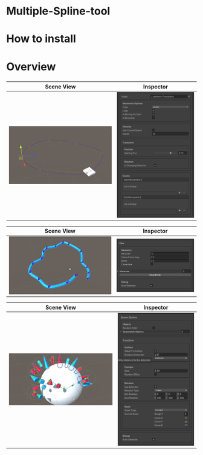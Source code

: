 # Multiple-Spline-tool
# How to install<h3>

# Overview<h3> 
Scene View          |  Inspector
:-------------------------:|:-------------------------:
![](https://github.com/Louis1351/Multiple-Spline-tool/blob/main/Media/Gifs/platform_spline.gif)|![](https://github.com/Louis1351/Multiple-Spline-tool/blob/main/Media/Screenshots/capture4.png)

Scene View              |  Inspector
:-------------------------:|:-------------------------:
![](https://github.com/Louis1351/Multiple-Spline-tool/blob/main/Media/Gifs/pipe_spline.gif)|![](https://github.com/Louis1351/Multiple-Spline-tool/blob/main/Media/Screenshots/capture2.png)

Scene View             |  Inspector
:-------------------------:|:-------------------------:
![](https://github.com/Louis1351/Multiple-Spline-tool/blob/main/Media/Gifs/spawn_spline.gif)|![](https://github.com/Louis1351/Multiple-Spline-tool/blob/main/Media/Screenshots/capture3.png)
